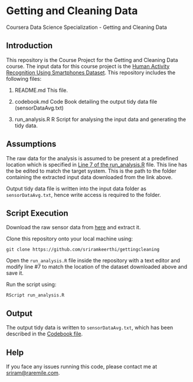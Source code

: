 # Getting and Cleaning Data
Coursera Data Science Specialization - Getting and Cleaning Data

## Introduction
This repository is the Course Project for the Getting and Cleaning Data course. The input data for this course project is the [Human Activity Recognition Using Smartphones Dataset](https://d396qusza40orc.cloudfront.net/getdata%2Fprojectfiles%2FUCI%20HAR%20Dataset.zip "UCI HAR Dataset").
This repository includes the following files:

1.  README.md
  This file.

2.  codebook.md
  Code Book detailing the output tidy data file (sensorDataAvg.txt)

3.  run_analysis.R
  R Script for analysing the input data and generating the tidy data.

## Assumptions
The raw data for the analysis is assumed to be present at a predefined location which is specified in [Line 7 of the run_analysis.R](https://github.com/SriramKeerthi/gettingcleaning/blob/master/run_analysis.R#L7 "Run Analysis R Script (Line 7)") file.
This line has the be edited to match the target system. This is the path to the folder containing the extracted input data downloaded from the link above.

Output tidy data file is written into the input data folder as `sensorDataAvg.txt`, hence write access is required to the folder.

## Script Execution
Download the raw sensor data from [here](https://d396qusza40orc.cloudfront.net/getdata%2Fprojectfiles%2FUCI%20HAR%20Dataset.zip "UCI HAR Dataset") and extract it.

Clone this repository onto your local machine using:
```
git clone https://github.com/sriramkeerthi/gettingcleaning
```
Open the `run_analysis.R` file inside the repository with a text editor and modify line #7 to match the location of the dataset downloaded above and save it.

Run the script using:
```
RScript run_analysis.R
```

## Output
The output tidy data is written to `sensorDataAvg.txt`, which has been described in the [Codebook file](https://github.com/SriramKeerthi/gettingcleaning/blob/master/codebook.md "Codebook").

## Help
If you face any issues running this code, please contact me at <sriram@raremile.com>.
